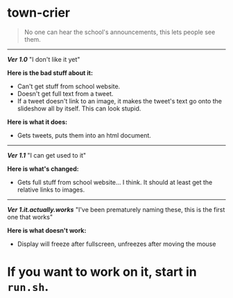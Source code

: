 # town-crier  
> No one can hear the school's announcements, this lets people see them.  
  
<hr>  
  
***Ver 1.0*** "I don't like it yet"  

**Here is the bad stuff about it:**
- Can't get stuff from school website.  
- Doesn't get full text from a tweet.  
- If a tweet doesn't link to an image, it makes the tweet's text go onto the slideshow all by itself. This can look stupid.  

**Here is what it does:**  
- Gets tweets, puts them into an html document.  
  
<hr>  
  
***Ver 1.1*** "I can get used to it"  
  
**Here is what's changed:**  
- Gets full stuff from school website... I think. It should at least get the relative links to images.  
  
<hr>  

***Ver 1.it.actually.works*** "I've been prematurely naming these, this is the first one that works"  
  
**Here is what doesn't work:**  
- Display will freeze after fullscreen, unfreezes after moving the mouse  
  
# If you want to work on it, start in `run.sh`.  
